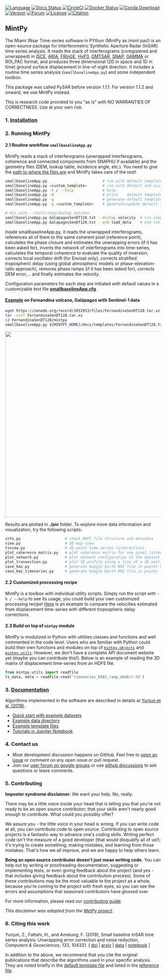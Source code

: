 [![Language](https://img.shields.io/badge/python-3.8%2B-blue.svg?style=flat-square)](https://www.python.org/)
[![Docs Status](https://readthedocs.org/projects/mintpy/badge/?version=latest&style=flat-square)](https://mintpy.readthedocs.io/?badge=latest)
[![CircleCI](https://img.shields.io/circleci/build/github/insarlab/MintPy.svg?logo=circleci&label=tests&style=flat-square)](https://circleci.com/gh/insarlab/MintPy)
[![Docker Status](https://img.shields.io/github/actions/workflow/status/insarlab/MintPy/build-docker.yml?label=docker&style=flat-square&logo=docker&logoColor=white)](https://github.com/insarlab/MintPy/pkgs/container/mintpy)
[![Conda Download](https://img.shields.io/conda/dn/conda-forge/mintpy?color=green&style=flat-square&label=conda%20downloads)](https://anaconda.org/conda-forge/mintpy)
[![Version](https://img.shields.io/github/v/release/insarlab/MintPy?color=yellow&label=version&style=flat-square)](https://github.com/insarlab/MintPy/releases)
[![Forum](https://img.shields.io/badge/forum-Google%20Groups-orange.svg?style=flat-square)](https://groups.google.com/g/mintpy)
[![License](https://img.shields.io/badge/license-GPLv3+-blue.svg?style=flat-square)](https://github.com/insarlab/MintPy/blob/main/LICENSE)
[![Citation](https://img.shields.io/badge/doi-10.1016%2Fj.cageo.2019.104331-blue?style=flat-square)](https://doi.org/10.1016/j.cageo.2019.104331)

## MintPy ##

The Miami INsar Time-series software in PYthon (MintPy as /mɪnt paɪ/) is an open-source package for Interferometric Synthetic Aperture Radar (InSAR) time series analysis. It reads the stack of interferograms (coregistered and unwrapped) in [ISCE](https://github.com/isce-framework/isce2), [ARIA](https://github.com/aria-tools/ARIA-tools), [FRInGE](https://github.com/isce-framework/fringe), [HyP3](https://hyp3-docs.asf.alaska.edu/), [GMTSAR](https://github.com/gmtsar/gmtsar), [SNAP](http://step.esa.int/), [GAMMA](https://www.gamma-rs.ch/software) or ROI_PAC format, and produces three dimensional (2D in space and 1D in time) ground surface displacement in line-of-sight direction. It includes a routine time series analysis (`smallbaselineApp.py`) and some independent toolbox.

This package was called PySAR before version 1.1.1. For version 1.1.2 and onward, we use MintPy instead.

This is research code provided to you "as is" with NO WARRANTIES OF CORRECTNESS. Use at your own risk.

### 1. [Installation](./installation.md) ###

### 2. Running MintPy ###

#### 2.1 Routine workflow `smallbaselineApp.py` ####

MintPy reads a stack of interferograms (unwrapped interferograms, coherence and connected components from SNAPHU if available) and the geometry files (DEM, lookup table, incidence angle, etc.). You need to give the [path to where the files are](dir_structure.md) and MintPy takes care of the rest!

```bash
smallbaselineApp.py                         # run with default template 'smallbaselineApp.cfg'
smallbaselineApp.py <custom_template>       # run with default and custom templates
smallbaselineApp.py -h / --help             # help
smallbaselineApp.py -H                      # print    default template options
smallbaselineApp.py -g                      # generate default template if it does not exist
smallbaselineApp.py -g <custom_template>    # generate/update default template based on custom template

# Run with --start/stop/dostep options
smallbaselineApp.py GalapagosSenDT128.txt --dostep velocity  # run step 'velocity' only
smallbaselineApp.py GalapagosSenDT128.txt --end load_data    # end run after step 'load_data'
```

Inside smallbaselineApp.py, it reads the unwrapped interferograms, references all of them to the same coherent pixel (reference point), calculates the phase closure and estimates the unwrapping errors (if it has been asked for), inverts the network of interferograms into time-series, calculates the temporal coherence to evaluate the quality of inversion, corrects local oscillator drift (for Envisat only), corrects stratified tropospheric delay (using global atmospheric models or phase-elevation-ratio approach), removes phase ramps (if it has been asked for), corrects DEM error,... and finally estimates the velocity.

Configuration parameters for each step are initiated with default values in a customizable text file [**smallbaselineApp.cfg**](../src/mintpy/defaults/smallbaselineApp.cfg).

#### [Example](./demo_dataset.md) on Fernandina volcano, Galápagos with Sentinel-1 data ####

```bash
wget https://zenodo.org/record/3952953/files/FernandinaSenDT128.tar.xz
tar -xvJf FernandinaSenDT128.tar.xz
cd FernandinaSenDT128/mintpy
smallbaselineApp.py ${MINTPY_HOME}/docs/templates/FernandinaSenDT128.txt
```

<p align="left">
  <img width="600" src="https://insarlab.github.io/figs/docs/FernandinaSenDT128-ISCE2.jpg">
</p>

Results are plotted in **./pic** folder. To explore more data information and visualization, try the following scripts:

```bash
info.py                    # check HDF5 file structure and metadata
view.py                    # 2D map view
tsview.py                  # 1D point time-series (interactive)
plot_coherence_matrix.py   # plot coherence matrix for one pixel (interactive)
plot_network.py            # plot network configuration of the dataset
plot_transection.py        # plot 1D profile along a line of a 2D matrix (interactive)
save_kmz.py                # generate Google Earth KMZ file in points or raster image
save_kmz_timeseries.py     # generate Google Earth KMZ file in points for time-series (interactive)
```

#### 2.2 Customized processing recipe ####

MintPy is a toolbox with individual utility scripts. Simply run the script with `-h / --help` to see its usage, you could build your own customized processing recipe! [Here](../scripts/compare_velocity_with_diff_tropo.sh) is an example to compare the velocities estimated from displacement time-series with different tropospheric delay corrections.

#### 2.3 Build on top of `mintpy` module ####

MintPy is modulized in Python with utilities classes and functions and well commented in the code level. Users who are familiar with Python could build their own functions and modules on top of [`mintpy.objects`](../src/mintpy/objects) and [`mintpy.utils`](../src/mintpy/utils). However, we don't have a complete API document website yet (maybe you can contribute this!). Below is an example of reading the 3D matrix of displacement time-series from an HDF5 file.

```python
from mintpy.utils import readfile
ts_data, meta = readfile.read('timeseries_ERA5_ramp_demErr.h5')
```

### 3. [Documentation](https://mintpy.readthedocs.io/) ###

Algorithms implemented in the software are described in details at [Yunjun et al. (2019)](https://doi.org/10.1016/j.cageo.2019.104331).

+ [Quick start with example datasets](./demo_dataset.md)
+ [Example data directory](./dir_structure.md)
+ [Example template files](./templates/README.md)
+ [Tutorials in Jupyter Notebook](https://github.com/insarlab/MintPy-tutorial)

### 4. Contact us ###

+ Most development discussion happens on GitHub. Feel free to [open an issue](https://github.com/insarlab/MintPy/issues) or comment on any open issue or pull request.
+ Join our [user forum on google groups](https://groups.google.com/g/mintpy) or use [github discussions](https://github.com/insarlab/MintPy/discussions) to ask questions or leave comments.

### 5. Contributing ###

**Imposter syndrome disclaimer:** We want your help. No, really.

There may be a little voice inside your head that is telling you that you're not ready to be an open source contributor; that your skills aren't nearly good enough to contribute. What could you possibly offer?

We assure you - the little voice in your head is wrong. If you can write code at all, you can contribute code to open source. Contributing to open source projects is a fantastic way to advance one's coding skills. Writing perfect code isn't the measure of a good developer (that would disqualify all of us!); it's trying to create something, making mistakes, and learning from those mistakes. That's how we all improve, and we are happy to help others learn.

**Being an open source contributor doesn't just mean writing code.** You can help out by writing or proofreading documentation, suggesting or implementing tests, or even giving feedback about the project (and yes - that includes giving feedback about the contribution process). Some of these contributions may be the most valuable to the project as a whole, because you're coming to the project with fresh eyes, so you can see the errors and assumptions that seasoned contributors have glossed over.

For more information, please read our [contributing guide](./CONTRIBUTING.md).

_This disclaimer was adapted from the [MetPy project](https://github.com/Unidata/MetPy)._

### 6. Citing this work ###

Yunjun, Z., Fattahi, H., and Amelung, F. (2019), Small baseline InSAR time series analysis: Unwrapping error correction and noise reduction, _Computers & Geosciences_, _133_, 104331. [ [doi](https://doi.org/10.1016/j.cageo.2019.104331) \| [arxiv](https://doi.org/10.31223/osf.io/9sz6m) \| [data](https://doi.org/10.5281/zenodo.3464190) \| [notebook](https://github.com/geodesymiami/Yunjun_et_al-2019-MintPy) ]

In addition to the above, we recommend that you cite the original publications that describe the algorithms used in your specific analysis. They are noted briefly in the [default template file](../src/mintpy/defaults/smallbaselineApp.cfg) and listed in the [reference file](./references.md).
